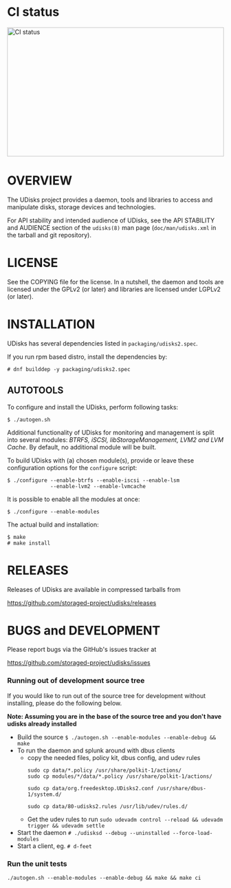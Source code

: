 CI status
=========

<img alt="CI status" src="https://fedorapeople.org/groups/storage_apis/statuses/udisks-master.svg" width="100%" height="300ex" />


OVERVIEW
========

The UDisks project provides a daemon, tools and libraries to access and
manipulate disks, storage devices and technologies.

For API stability and intended audience of UDisks, see the API STABILITY and
AUDIENCE section of the `udisks(8)` man page (`doc/man/udisks.xml` in the
tarball and git repository).


LICENSE
=======

See the COPYING file for the license. In a nutshell, the daemon and tools are
licensed under the GPLv2 (or later) and libraries are licensed under LGPLv2 (or
later).


INSTALLATION
============

UDisks has several dependencies listed in `packaging/udisks2.spec`.

If you run rpm based distro, install the dependencies by:

    # dnf builddep -y packaging/udisks2.spec

AUTOTOOLS
---------

To configure and install the UDisks, perform following tasks:

    $ ./autogen.sh

Additional functionality of UDisks for monitoring and management is split
into several modules: *BTRFS, iSCSI, libStorageManagement, LVM2 and LVM
Cache*. By default, no additional module will be built.

To build UDisks with (a) chosen module(s), provide or leave these
configuration options for the `configure` script:

    $ ./configure --enable-btrfs --enable-iscsi --enable-lsm
                  --enable-lvm2 --enable-lvmcache

It is possible to enable all the modules at once:

    $ ./configure --enable-modules

The actual build and installation:

    $ make
    # make install

RELEASES
========

Releases of UDisks are available in compressed tarballs from

 https://github.com/storaged-project/udisks/releases


BUGS and DEVELOPMENT
====================

Please report bugs via the GitHub's issues tracker at

 https://github.com/storaged-project/udisks/issues

 ### Running out of development source tree
 If you would like to run out of the source tree for development without installing,
 please do the following below.

 **Note: Assuming you are in the base of the source tree and
 you don't have udisks already installed**

 * Build the source `$ ./autogen.sh --enable-modules --enable-debug && make`
 * To run the daemon and splunk around with dbus clients
   * copy the needed files, policy kit, dbus config, and udev rules
     ```
     sudo cp data/*.policy /usr/share/polkit-1/actions/
     sudo cp modules/*/data/*.policy /usr/share/polkit-1/actions/

     sudo cp data/org.freedesktop.UDisks2.conf /usr/share/dbus-1/system.d/

     sudo cp data/80-udisks2.rules /usr/lib/udev/rules.d/
     ```
   * Get the udev rules to run `sudo udevadm control --reload && udevadm trigger && udevadm settle`
 * Start the daemon `# ./udisksd --debug --uninstalled --force-load-modules`
 * Start a client, eg. `# d-feet`

 ### Run the unit tests

 `./autogen.sh --enable-modules --enable-debug && make && make ci`



